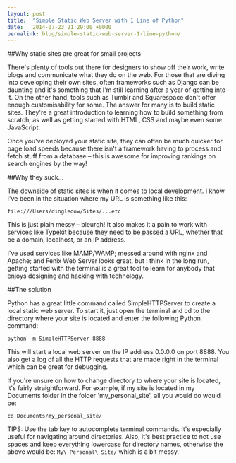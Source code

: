 ```yaml
---
layout: post
title:  "Simple Static Web Server with 1 Line of Python"
date:   2014-07-23 21:29:00 +0000
permalink: blog/simple-static-web-server-1-line-python/
---
```


##Why static sites are great for small projects

There's plenty of tools out there for designers to show off their work, write blogs and communicate what they do on the web. For those that are diving into developing their own sites, often frameworks such as Django can be daunting and it's something that I'm still learning after a year of getting into it. On the other hand, tools such as Tumblr and Squarespace don't offer enough customisability for some. The answer for many is to build static sites. They're a great introduction to learning how to build something from scratch, as well as getting started with HTML, CSS and maybe even some JavaScript.

Once you've deployed your static site, they can often be much quicker for page load speeds because there isn't a framework having to process and fetch stuff from a database – this is awesome for improving rankings on search engines by the way!

##Why they suck...

The downside of static sites is when it comes to local development. I know I've been in the situation where my URL is something like this:

```
file:///Users/dingledow/Sites/...etc
```

This is just plain messy – bleurgh! It also makes it a pain to work with services like Typekit because they need to be passed a URL, whether that be a domain, localhost, or an IP address.

I've used services like MAMP/WAMP; messed around with nginx and Apache; and Fenix Web Server looks great, but I think in the long run, getting started with the terminal is a great tool to learn for anybody that enjoys designing and hacking with technology.

##The solution

Python has a great little command called SimpleHTTPServer to create a local static web server. To start it, just open the terminal and cd to the directory where your site is located and enter the following Python command:

```
python -m SimpleHTTPServer 8888
```

This will start a local web server on the IP address 0.0.0.0 on port 8888. You also get a log of all the HTTP requests that are made right in the terminal which can be great for debugging.

If you're unsure on how to change directory to where your site is located, it's fairly straightforward. For example, if my site is located in my Documents folder in the folder 'my_personal_site', all you would do would be:

```
cd Documents/my_personal_site/
```

TIPS: Use the tab key to autocomplete terminal commands. It's especially useful for navigating around directories. Also, it's best practice to not use spaces and keep everything lowercase for directory names, otherwise the above would be: `My\ Personal\ Site/` which is a bit messy.

